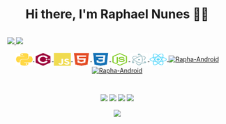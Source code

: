 <div class="title" align="center">
  <h1> Hi there, I'm Raphael Nunes 👋😎 </h1>
</div>

<br>
<div class="info">
  <a href="https://github.com/raphaelnunes67">
  <img height="150em" src="https://github-readme-stats.vercel.app/api/top-langs/?username=raphaelnunes67&layout=compact&langs_count=7&theme=merko"/>
  <img height="150em" src="https://github-readme-stats.vercel.app/api?username=raphaelnunes67&show_icons=true&theme=merko&include_all_commits=true&count_private=true"/>
</div>
  
<div class="tecnology" align="center" style="display: inline_block"><br>
    <img align="center" alt="Rapha-Python" height="30" width="40" src="https://raw.githubusercontent.com/devicons/devicon/master/icons/python/python-plain.svg">
    <img align="center" alt="Rapha-Cplusplus" height="30" width="40" src="https://raw.githubusercontent.com/devicons/devicon/master/icons/cplusplus/cplusplus-plain.svg"> 
    <img align="center" alt="Rapha-Js" height="30" width="40" src="https://raw.githubusercontent.com/devicons/devicon/master/icons/javascript/javascript-plain.svg">
    <img align="center" alt="Rapha-Html5" height="30" width="40" src="https://raw.githubusercontent.com/devicons/devicon/master/icons/html5/html5-plain.svg"> 
    <img align="center" alt="Rapha-Css3" height="30" width="40" src="https://raw.githubusercontent.com/devicons/devicon/master/icons/css3/css3-plain.svg">
    <img align="center" alt="Rapha-Nodejs" height="30" width="40" src="https://raw.githubusercontent.com/devicons/devicon/master/icons/nodejs/nodejs-original.svg">
    <img align="center" alt="Rapha-Electron" height="30" width="40" src="https://raw.githubusercontent.com/devicons/devicon/master/icons/electron/electron-original.svg">
    <img align="center" alt="Rapha-React" height="30" width="40" src="https://raw.githubusercontent.com/devicons/devicon/master/icons/react/react-original.svg">
    <img align="center" alt="Rapha-Android" height="25" width="25" src="https://avatars0.githubusercontent.com/u/983927?v=3&s=400">
  <img align="center" alt="Rapha-Android" height="35" width="35" src="https://playwright.dev/img/playwright-logo.svg">
</div>
 
 ##
  
  <div class="social-media" align="center"><br>
    <a href="https://www.linkedin.com/in/raphaelnunes67/" target="_blank"><img src="https://img.shields.io/badge/-LinkedIn-%230077B5?style=for-the-badge&logo=linkedin&logoColor=white" target="_blank"></a>
    <a href="https://www.instagram.com/rphlnns/" target="_blank"><img src="https://img.shields.io/badge/-Instagram-%23E4405F?style=for-the-badge&logo=instagram&logoColor=white" target="_blank"></a>
  <a href = "mailto:raphaelnunes67@gmail.com"><img src="https://img.shields.io/badge/-Gmail-%23333?style=for-the-badge&logo=gmail&logoColor=white" target="_blank"></a>
  <a href="https://twitter.com/raphaelnunes67" target="_blank"><img src="https://img.shields.io/badge/Twitter-1DA1F2?style=for-the-badge&logo=twitter&logoColor=white" target="_blank"></a>
    <br><br>
<div align="center">
 <img src="https://media.giphy.com/media/iIqmM5tTjmpOB9mpbn/giphy.gif" />
</div>

<!--
**raphaelnunes67/raphaelnunes67** is a ✨ _special_ ✨ repository because its `README.md` (this file) appears on your GitHub profile.

Here are some ideas to get you started:

- 🔭 I’m currently working on ...
- 🌱 I’m currently learning ...
- 👯 I’m looking to collaborate on ...
- 🤔 I’m looking for help with ...
- 💬 Ask me about ...
- 📫 How to reach me: ...
- 😄 Pronouns: ...
- ⚡ Fun fact: ...
-->

